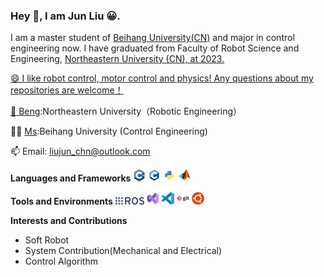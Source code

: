 ### Hey 👋, I am Jun Liu 😀.

I am a master student of  <a href="https://www.buaa.edu.cn/">Beihang University(CN)</a> and major in control engineering now. I have graduated from Faculty of Robot Science and Engineering, <a href="https://www.neu.edu.cn/">Northeastern University
 (CN), at 2023.

😄 I like robot control, motor control and physics! Any questions about my repositories are welcome！

🏫 [Beng](http://english.neu.edu.cn/):Northeastern University（Robotic Engineering）

👨‍🎓 [Ms](http://https://ev.buaa.edu.cn/):Beihang University (Control Engineering)

📫 Email: liujun_chn@outlook.com

**Languages and Frameworks**
<code><img height="20" src="https://raw.githubusercontent.com/github/explore/80688e429a7d4ef2fca1e82350fe8e3517d3494d/topics/cpp/cpp.png" alt="C++"></code>
<code><img height="20" src="https://raw.githubusercontent.com/github/explore/80688e429a7d4ef2fca1e82350fe8e3517d3494d/topics/c/c.png" alt="C"></code>
<code><img height="20" src="https://raw.githubusercontent.com/github/explore/80688e429a7d4ef2fca1e82350fe8e3517d3494d/topics/python/python.png" alt="Python"></code>
<code><img height="20" src="https://raw.githubusercontent.com/github/explore/80688e429a7d4ef2fca1e82350fe8e3517d3494d/topics/matlab/matlab.png" alt="Matlab"></code>

**Tools and Environments** 
<code><img height="12" src="image/ros-icon.svg" alt="C++"></code>
<code><img height="20" src="image/vs-icon.svg" alt="VS" alt="C"></code>
<code><img height="20" src="https://raw.githubusercontent.com/github/explore/80688e429a7d4ef2fca1e82350fe8e3517d3494d/topics/visual-studio-code/visual-studio-code.png" alt="VSCode"></code>
<code><img height="20" src="https://raw.githubusercontent.com/github/explore/80688e429a7d4ef2fca1e82350fe8e3517d3494d/topics/git/git.png" alt="Git"></code>
<code><img height="20" src="https://raw.githubusercontent.com/github/explore/80688e429a7d4ef2fca1e82350fe8e3517d3494d/topics/ubuntu/ubuntu.png" alt="Ubuntu"></code>

**Interests and Contributions**

- Soft Robot 
- System Contribution(Mechanical and Electrical) 
- Control Algorithm
<!---
Ajun11/Ajun11 is a ✨ special ✨ repository because its `README.md` (this file) appears on your GitHub profile.
You can click the Preview link to take a look at your changes.
--->
